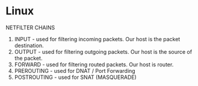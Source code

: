 # Linux



NETFILTER CHAINS
1. INPUT - used for filtering incoming packets. Our host is the 
packet destination.
2. OUTPUT - used for filtering outgoing packets. Our host is the 
source of the packet.
3. FORWARD - used for filtering routed packets. Our host is router.
4. PREROUTING - used for DNAT / Port Forwarding
5. POSTROUTING - used for SNAT (MASQUERADE)
